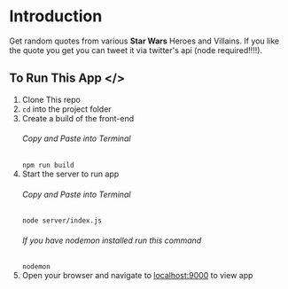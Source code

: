 # Introduction

Get random quotes from various **Star Wars** Heroes and Villains.
If you like the quote you get you can tweet it via twitter's api (node required!!!!).

## To Run This App </>

1. Clone This repo
2. `cd` into the project folder
3. Create a build of the front-end
   ###### Copy and Paste into Terminal
   `npm run build`
4. Start the server to run app
   ###### Copy and Paste into Terminal
   `node server/index.js`
   ###### If you have nodemon installed run this command
   `nodemon`
5. Open your browser and navigate to [localhost:9000](http://localhost:9000) to view app
